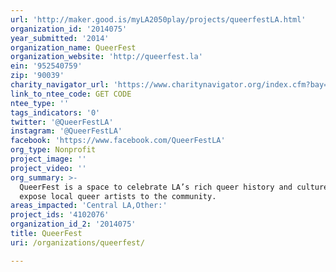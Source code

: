 ```yaml
---
url: 'http://maker.good.is/myLA2050play/projects/queerfestLA.html'
organization_id: '2014075'
year_submitted: '2014'
organization_name: QueerFest
organization_website: 'http://queerfest.la'
ein: '952540759'
zip: '90039'
charity_navigator_url: 'https://www.charitynavigator.org/index.cfm?bay=search.profile&ein=952540759'
link_to_ntee_code: GET CODE
ntee_type: ''
tags_indicators: '0'
twitter: '@QueerFestLA'
instagram: '@QueerFestLA'
facebook: 'https://www.facebook.com/QueerFestLA'
org_type: Nonprofit
project_image: ''
project_video: ''
org_summary: >-
  QueerFest is a space to celebrate LA’s rich queer history and culture, and
  expose local queer artists to the community.
areas_impacted: 'Central LA,Other:'
project_ids: '4102076'
organization_id_2: '2014075'
title: QueerFest
uri: /organizations/queerfest/

---
```

